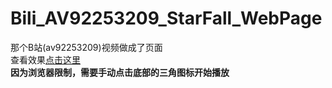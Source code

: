 # Bili_AV92253209_StarFall_WebPage
那个B站(av92253209)视频做成了页面  
查看效果[点击这里](https://timemach2017.github.io/Honkai_Impact_3_Bili_AV92253209_StarFall_WebPage/)  
**因为浏览器限制，需要手动点击底部的三角图标开始播放**

